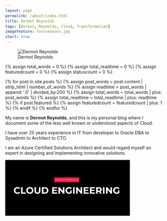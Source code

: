 ```yaml
---
layout: page
permalink: /about/index.html
title: Dermot Reynolds
tags: [Dermot, Reynolds, Cloud, Transformation]
imagefeature: fourseasons.jpg
chart: true
---
```

<figure>
  <img src="{{ site.url }}/images/DR.png" alt="Dermot Reynolds">
  <figcaption>Dermot Reynolds</figcaption>
</figure>

{% assign total_words = 0 %}
{% assign total_readtime = 0 %}
{% assign featuredcount = 0 %}
{% assign statuscount = 0 %}

{% for post in site.posts %}
    {% assign post_words = post.content | strip_html | number_of_words %}
    {% assign readtime = post_words | append: '.0' | divided_by:200 %}
    {% assign total_words = total_words | plus: post_words %}
    {% assign total_readtime = total_readtime | plus: readtime %}
    {% if post.featured %}
    {% assign featuredcount = featuredcount | plus: 1 %}
    {% endif %}
{% endfor %}


My name is **Dermot Reynolds**, and this is my personal blog where I document some of the less well known or understood aspects of Cloud.

I have over 25 years experience in IT from developer to Oracle DBA to Sysadmin to Architect to CTO.

I am an Azure Certified Solutions Architect and would regard myself an expert in designing and implementing innovative solutions. 

<img src="/images/Cloud-Engineering-01.png" alt="drawing" width="400px"/>